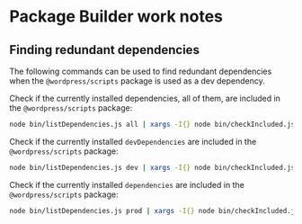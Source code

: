 # Package Builder work notes

## Finding redundant dependencies

The following commands can be used to find redundant dependencies when the `@wordpress/scripts` package is used as a dev dependency.

Check if the currently installed dependencies, all of them, are included in the `@wordpress/scripts` package:
```bash
node bin/listDependencies.js all | xargs -I{} node bin/checkIncluded.js @wordpress/scripts {} | grep -v NOT
```

Check if the currently installed `devDependencies` are included in the `@wordpress/scripts` package:
```bash
node bin/listDependencies.js dev | xargs -I{} node bin/checkIncluded.js @wordpress/scripts {} | grep -v NOT
```

Check if the currently installed `dependencies` are included in the `@wordpress/scripts` package:
```bash
node bin/listDependencies.js prod | xargs -I{} node bin/checkIncluded.js @wordpress/scripts {} | grep -v NOT
```
